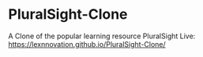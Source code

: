 # PluralSight-Clone
A Clone of the popular learning resource PluralSight
Live: https://lexnnovation.github.io/PluralSight-Clone/

